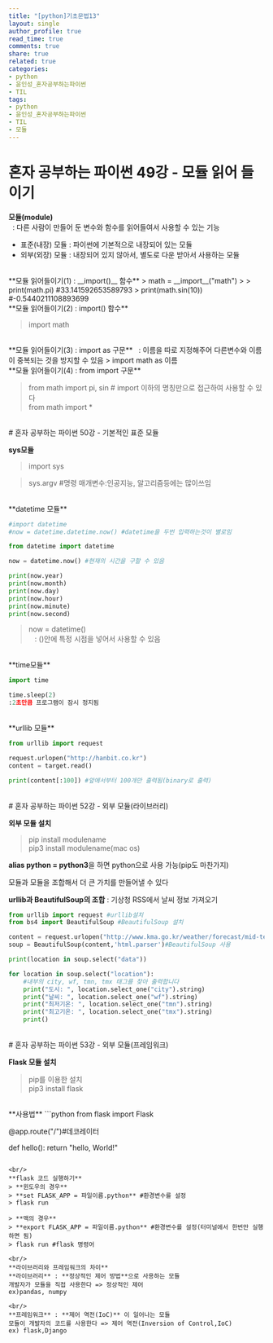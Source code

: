 ```yaml
---
title: "[python]기초문법13"
layout: single
author_profile: true
read_time: true
comments: true
share: true
related: true
categories:
- python
- 윤인성_혼자공부하는파이썬
- TIL
tags:
- python
- 윤인성_혼자공부하는파이썬
- TIL
- 모듈
---
```


# 혼자 공부하는 파이썬 49강 - 모듈 읽어 들이기

**모듈(module)**   
&nbsp;&nbsp;: 다른 사람이 만들어 둔 변수와 함수를 읽어들여서 사용할 수 있는 기능   

*   표준(내장) 모듈 : 파이썬에 기본적으로 내장되어 있는 모듈   
*  외부(외장) 모듈 : 내장되어 있지 않아서, 별도로 다운 받아서 사용하는 모듈   

<br/>
**모듈 읽어들이기(1) : __import()__ 함수**   
> math = __import__("math")   
> 
> print(math.pi) #33.141592653589793   
> print(math.sin(10)) #-0.5440211108893699   

<br/>
**모듈 읽어들이기(2) : import() 함수**   

> import math

<br/>
**모듈 읽어들이기(3) : import as 구문**   
&nbsp;&nbsp;: 이름을 따로 지정해주어 다른변수와 이름이 중복되는 것을 방지할 수 있음   
> import math as 이름

<br/>
**모듈 읽어들이기(4) : from import 구문**   

> from math import pi, sin # import 이하의 명칭만으로 접근하여 사용할 수 있다   
> from math import *   
 
 <br/>
# 혼자 공부하는 파이썬 50강 - 기본적인 표준 모듈

**sys모듈**

> import sys   
   
> sys.argv #명령 매개변수:인공지능, 알고리즘등에는 많이쓰임   

 <br/>
**datetime 모듈**   

```python
#import datetime
#now = datetime.datetime.now() #datetime을 두번 입력하는것이 별로임

from datetime import datetime

now = datetime.now() #현재의 시간을 구할 수 있음

print(now.year)
print(now.month)
print(now.day)
print(now.hour)
print(now.minute)
print(now.second)
```

> now = datetime()   
>&nbsp;&nbsp; : ()안에 특정 시점을 넣어서 사용할 수 있음   

<br/>
**time모듈**   

```python
import time

time.sleep(2)
:2초만큼 프로그램이 잠시 정지됨
```

<br/>
**urllib 모듈**   

```python
from urllib import request

request.urlopen("http://hanbit.co.kr")
content = target.read()

print(content[:100]) #앞에서부터 100개만 출력됨(binary로 출력)
```

<br/>
# 혼자 공부하는 파이썬 52강 - 외부 모듈(라이브러리)

**외부 모듈 설치**   
> pip install modulename   
> pip3 install modulename(mac os)   

**alias python = python3**을 하면 python으로 사용 가능(pip도 마찬가지)      
   
모듈과 모듈을 조합해서 더 큰 가치를 만들어낼 수 있다   


**urllib과 BeautifulSoup의 조합** : 기상청 RSS에서 날씨 정보 가져오기   
```python
from urllib import request #urllib설치
from bs4 import BeautifulSoup #BeautifulSoup 설치

content = request.urlopen("http://www.kma.go.kr/weather/forecast/mid-term-rss3.jsp?stnId=109") #urllib 사용
soup = BeautifulSoup(content,'html.parser')#BeautifulSoup 사용

print(location in soup.select("data"))

for location in soup.select("location"):
    #내부의 city, wf, tmn, tmx 태그를 찾아 출력합니다
    print("도시: ", location.select_one("city").string)
    print("날씨: ", location.select_one("wf").string)
    print("최저기온: ", location.select_one("tmn").string)
    print("최고기온: ", location.select_one("tmx").string)
    print()
```

<br/>
# 혼자 공부하는 파이썬 53강 - 외부 모듈(프레임워크)

**Flask 모듈 설치**   
> pip를 이용한 설치   
> pip3 install flask   

<br/>
**사용법**   
```python
from flask import Flask

@app.route("/")#데코레이터

def hello():
    return "hello, World!"
```

<br/>
**flask 코드 실행하기**   
> **윈도우의 경우**   
> **set FLASK_APP = 파일이름.python** #환경변수를 설정   
> flask run   

> **맥의 경우**   
> **export FLASK_APP = 파일이름.python** #환경변수를 설정(터미널에서 한번만 실행하면 됨)   
> flask run #flask 명령어   

<br/>
**라이브러리와 프레임워크의 차이**   
**라이브러리** : **정상적인 제어 방법**으로 사용하는 모듈   
개발자가 모듈을 직접 사용한다 => 정상적인 제어   
ex)pandas, numpy   

<br/>
**프레임워크** : **제어 역전(IoC)** 이 일어나는 모듈   
모듈이 개발자의 코드를 사용한다 => 제어 역전(Inversion of Control,IoC)   
ex) flask,Django